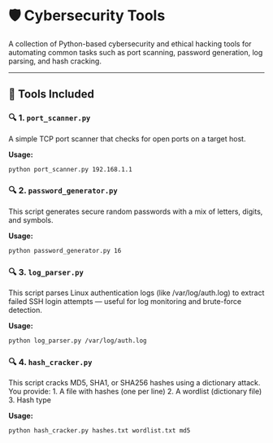 # 🛡️ Cybersecurity Tools

A collection of Python-based cybersecurity and ethical hacking tools for automating common tasks such as port scanning, password generation, log parsing, and hash cracking.

---

## 📂 Tools Included

### 🔍 1. `port_scanner.py`
A simple TCP port scanner that checks for open ports on a target host.

**Usage:**
```bash
python port_scanner.py 192.168.1.1
```

### 🔍 2. `password_generator.py`
This script generates secure random passwords with a mix of letters, digits, and symbols.

**Usage:**
```bash
python password_generator.py 16
```

### 🔍 3. `log_parser.py`
This script parses Linux authentication logs (like /var/log/auth.log) to extract failed SSH login attempts — useful for log monitoring and brute-force detection.

**Usage:**
```bash
python log_parser.py /var/log/auth.log
```
### 🔍 4. `hash_cracker.py`
This script cracks MD5, SHA1, or SHA256 hashes using a dictionary attack. You provide:
    1. A file with hashes (one per line)
    2. A wordlist (dictionary file)
    3. Hash type

**Usage:**
```bash
python hash_cracker.py hashes.txt wordlist.txt md5
```

